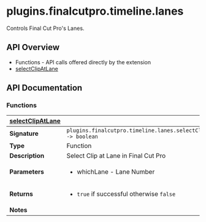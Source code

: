 # plugins.finalcutpro.timeline.lanes

Controls Final Cut Pro's Lanes.

## API Overview
* Functions - API calls offered directly by the extension
 * [selectClipAtLane](#selectClipAtLane)

## API Documentation

### Functions

| [selectClipAtLane](#selectClipAtLane)         |                                                                                     |
| --------------------------------------------|-------------------------------------------------------------------------------------|
| **Signature**                               | `plugins.finalcutpro.timeline.lanes.selectClipAtLane(whichLane) -> boolean`                                                                    |
| **Type**                                    | Function                                                                     |
| **Description**                             | Select Clip at Lane in Final Cut Pro                                                                     |
| **Parameters**                              | <ul><li>whichLane - Lane Number</li></ul> |
| **Returns**                                 | <ul><li>`true` if successful otherwise `false`</li></ul>          |
| **Notes**                                   | <ul></ul>                |

